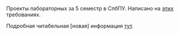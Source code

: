 Проекты лабораторных за 5 семестр в СпбПУ. Написано на [этих](https://github.com/kystyn/java/blob/master/pipeline/README.md) требованиях.

Подробная читабельная [новая] информация [тут](https://github.com/winter-yuki/spbstu-amd-java/blob/master/README.md). 
